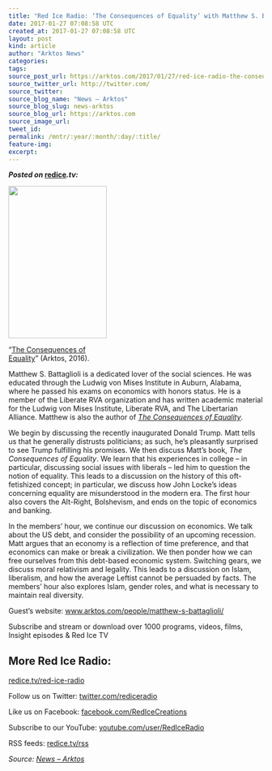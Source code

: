 ```yaml
---
title: "Red Ice Radio: ‘The Consequences of Equality’ with Matthew S. Battaglioli"
date: 2017-01-27 07:08:58 UTC
created_at: 2017-01-27 07:08:58 UTC
layout: post
kind: article
author: "Arktos News"
categories: 
tags: 
source_post_url: https://arktos.com/2017/01/27/red-ice-radio-the-consequences-of-equality-with-matthew-s-battaglioli/
source_twitter_url: http://twitter.com/
source_twitter: 
source_blog_name: "News – Arktos"
source_blog_slug: news-arktos
source_blog_url: https://arktos.com
source_image_url: 
tweet_id:
permalink: /mntr/:year/:month/:day/:title/
feature-img: 
excerpt:
---
```

<p><strong><em>Posted on </em><a href="https://redice.tv/red-ice-radio/the-consequences-of-equality">redice</a><em>.tv:</em></strong></p>
<div id="attachment_1850" style="width: 204px" class="wp-caption alignright"><a href="http://arktos.com/product/the-consequences-of-equality/"><img class="wp-image-1850 size-medium" src="http://arktos.com/wp-content/uploads/2017/01/The-Consequences-of-Equality-0.jpg" width="194" height="300"></a><p class="wp-caption-text">“<a href="http://arktos.com/product/the-consequences-of-equality/">The Consequences of Equality</a>” (Arktos, 2016).</p></div>
<p>Matthew S. Battaglioli is a dedicated lover of the social sciences. He was educated through the Ludwig von Mises Institute in Auburn, Alabama, where he passed his exams on economics with honors status. He is a member of the Liberate RVA organization and has written academic material for the Ludwig von Mises Institute, Liberate RVA, and The Libertarian Alliance. Matthew is also the author of <a href="http://arktos.com/product/the-consequences-of-equality/"><em>The Consequences of Equality</em></a>.</p>
<p>We begin by discussing the recently inaugurated Donald Trump. Matt tells us that he generally distrusts politicians; as such, he’s pleasantly surprised to see Trump fulfilling his promises. We then discuss Matt’s book, <em>The Consequences of Equality</em>. We learn that his experiences in college – in particular, discussing social issues with liberals – led him to question the notion of equality. This leads to a discussion on the history of this oft-fetishized concept; in particular, we discuss how John Locke’s ideas concerning equality are misunderstood in the modern era. The first hour also covers the Alt-Right, Bolshevism, and ends on the topic of economics and banking.</p>
<p>In the members’ hour, we continue our discussion on economics. We talk about the US debt, and consider the possibility of an upcoming recession. Matt argues that an economy is a reflection of time preference, and that economics can make or break a civilization. We then ponder how we can free ourselves from this debt-based economic system. Switching gears, we discuss moral relativism and legality. This leads to a discussion on Islam, liberalism, and how the average Leftist cannot be persuaded by facts. The members’ hour also explores Islam, gender roles, and what is necessary to maintain real diversity.</p>
<p>Guest’s website: <a title="http://arktos.com/people/matthew-s-battaglioli/" href="http://arktos.com/people/matthew-s-battaglioli/" rel="nofollow">www.arktos.com/people/matthew-s-battaglioli/</a></p>
<p>Subscribe and stream or download over 1000 programs, videos, films, Insight episodes &amp; Red Ice TV</p>
<h2>More Red Ice Radio:</h2>
<p><a title="http://redice.tv/red-ice-radio" href="https://exit.sc/?url=http%3A%2F%2Fredice.tv%2Fred-ice-radio" rel="nofollow">redice.tv/red-ice-radio</a></p>
<p>Follow us on Twitter: <a title="http://twitter.com/rediceradio" href="https://exit.sc/?url=http%3A%2F%2Ftwitter.com%2Frediceradio" rel="nofollow">twitter.com/rediceradio</a></p>
<p>Like us on Facebook: <a title="http://facebook.com/RedIceCreations" href="https://exit.sc/?url=http%3A%2F%2Ffacebook.com%2FRedIceCreations" rel="nofollow">facebook.com/RedIceCreations</a></p>
<p>Subscribe to our YouTube: <a title="http://youtube.com/user/RedIceRadio" href="https://exit.sc/?url=http%3A%2F%2Fyoutube.com%2Fuser%2FRedIceRadio" rel="nofollow">youtube.com/user/RedIceRadio</a></p>
<p>RSS feeds: <a title="http://redice.tv/rss" href="https://exit.sc/?url=http%3A%2F%2Fredice.tv%2Frss" rel="nofollow">redice.tv/rss</a></p><div class="">
    <i>Source: <a href="https://arktos.com">News – Arktos</a></i>
</div>
